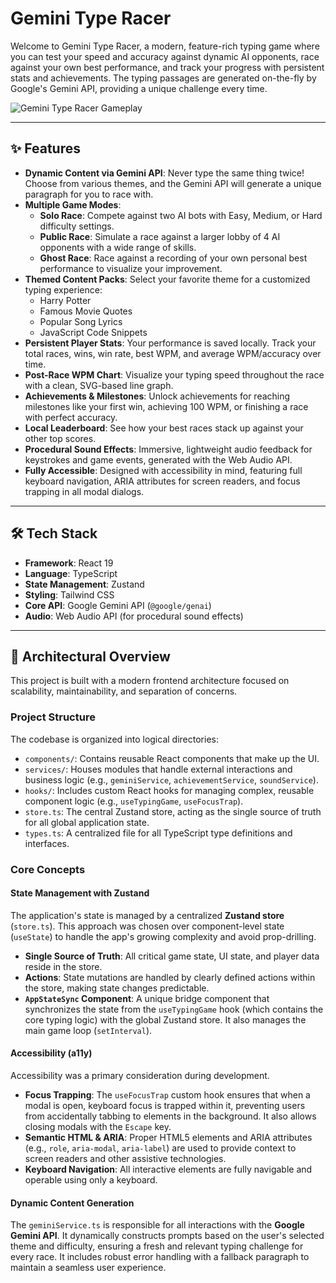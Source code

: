 
# Gemini Type Racer

Welcome to Gemini Type Racer, a modern, feature-rich typing game where you can test your speed and accuracy against dynamic AI opponents, race against your own best performance, and track your progress with persistent stats and achievements. The typing passages are generated on-the-fly by Google's Gemini API, providing a unique challenge every time.

![Gemini Type Racer Gameplay](https://storage.googleapis.com/aistudio-hosting/generative-ai-studio/assets/gemini-type-racer-screenshot.png)

---

## ✨ Features

- **Dynamic Content via Gemini API**: Never type the same thing twice! Choose from various themes, and the Gemini API will generate a unique paragraph for you to race with.
- **Multiple Game Modes**:
    - **Solo Race**: Compete against two AI bots with Easy, Medium, or Hard difficulty settings.
    - **Public Race**: Simulate a race against a larger lobby of 4 AI opponents with a wide range of skills.
    - **Ghost Race**: Race against a recording of your own personal best performance to visualize your improvement.
- **Themed Content Packs**: Select your favorite theme for a customized typing experience:
    - Harry Potter
    - Famous Movie Quotes
    - Popular Song Lyrics
    - JavaScript Code Snippets
- **Persistent Player Stats**: Your performance is saved locally. Track your total races, wins, win rate, best WPM, and average WPM/accuracy over time.
- **Post-Race WPM Chart**: Visualize your typing speed throughout the race with a clean, SVG-based line graph.
- **Achievements & Milestones**: Unlock achievements for reaching milestones like your first win, achieving 100 WPM, or finishing a race with perfect accuracy.
- **Local Leaderboard**: See how your best races stack up against your other top scores.
- **Procedural Sound Effects**: Immersive, lightweight audio feedback for keystrokes and game events, generated with the Web Audio API.
- **Fully Accessible**: Designed with accessibility in mind, featuring full keyboard navigation, ARIA attributes for screen readers, and focus trapping in all modal dialogs.

---

## 🛠️ Tech Stack

- **Framework**: React 19
- **Language**: TypeScript
- **State Management**: Zustand
- **Styling**: Tailwind CSS
- **Core API**: Google Gemini API (`@google/genai`)
- **Audio**: Web Audio API (for procedural sound effects)

---

## 🚀 Architectural Overview

This project is built with a modern frontend architecture focused on scalability, maintainability, and separation of concerns.

### Project Structure

The codebase is organized into logical directories:

-   `components/`: Contains reusable React components that make up the UI.
-   `services/`: Houses modules that handle external interactions and business logic (e.g., `geminiService`, `achievementService`, `soundService`).
-   `hooks/`: Includes custom React hooks for managing complex, reusable component logic (e.g., `useTypingGame`, `useFocusTrap`).
-   `store.ts`: The central Zustand store, acting as the single source of truth for all global application state.
-   `types.ts`: A centralized file for all TypeScript type definitions and interfaces.

### Core Concepts

#### State Management with Zustand

The application's state is managed by a centralized **Zustand store** (`store.ts`). This approach was chosen over component-level state (`useState`) to handle the app's growing complexity and avoid prop-drilling.

-   **Single Source of Truth**: All critical game state, UI state, and player data reside in the store.
-   **Actions**: State mutations are handled by clearly defined actions within the store, making state changes predictable.
-   **`AppStateSync` Component**: A unique bridge component that synchronizes the state from the `useTypingGame` hook (which contains the core typing logic) with the global Zustand store. It also manages the main game loop (`setInterval`).

#### Accessibility (a11y)

Accessibility was a primary consideration during development.
-   **Focus Trapping**: The `useFocusTrap` custom hook ensures that when a modal is open, keyboard focus is trapped within it, preventing users from accidentally tabbing to elements in the background. It also allows closing modals with the `Escape` key.
-   **Semantic HTML & ARIA**: Proper HTML5 elements and ARIA attributes (e.g., `role`, `aria-modal`, `aria-label`) are used to provide context to screen readers and other assistive technologies.
-   **Keyboard Navigation**: All interactive elements are fully navigable and operable using only a keyboard.

#### Dynamic Content Generation

The `geminiService.ts` is responsible for all interactions with the **Google Gemini API**. It dynamically constructs prompts based on the user's selected theme and difficulty, ensuring a fresh and relevant typing challenge for every race. It includes robust error handling with a fallback paragraph to maintain a seamless user experience.
